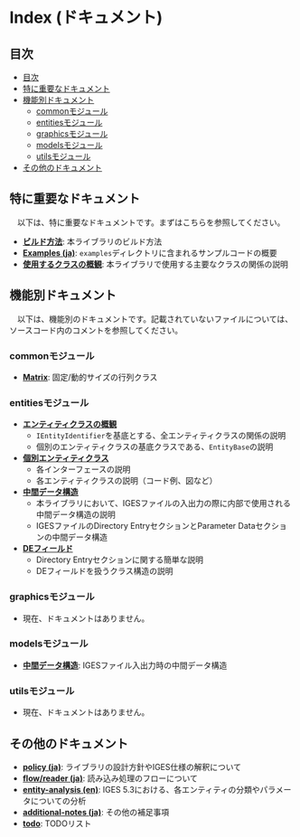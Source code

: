 # Index (ドキュメント)

## 目次

- [目次](#目次)
- [特に重要なドキュメント](#特に重要なドキュメント)
- [機能別ドキュメント](#機能別ドキュメント)
  - [commonモジュール](#commonモジュール)
  - [entitiesモジュール](#entitiesモジュール)
  - [graphicsモジュール](#graphicsモジュール)
  - [modelsモジュール](#modelsモジュール)
  - [utilsモジュール](#utilsモジュール)
- [その他のドキュメント](#その他のドキュメント)

## 特に重要なドキュメント

　以下は、特に重要なドキュメントです。まずはこちらを参照してください。

- **[ビルド方法](build_ja.md)**: 本ライブラリのビルド方法
- **[Examples (ja)](examples_ja.md)**: `examples`ディレクトリに含まれるサンプルコードの概要
- **[使用するクラスの概観](./class_structure_ja.md)**: 本ライブラリで使用する主要なクラスの関係の説明

## 機能別ドキュメント

　以下は、機能別のドキュメントです。記載されていないファイルについては、ソースコード内のコメントを参照してください。

### commonモジュール

- **[Matrix](common/matrix_ja.md)**: 固定/動的サイズの行列クラス

### entitiesモジュール

- **[エンティティクラスの概観](entities/entities_ja.md)**
  - `IEntityIdentifier`を基底とする、全エンティティクラスの関係の説明
  - 個別のエンティティクラスの基底クラスである、`EntityBase`の説明
- **[個別エンティティクラス](entities/entities_ja.md)**
  - 各インターフェースの説明
  - 各エンティティクラスの説明（コード例、図など）
- **[中間データ構造](intermediate_data_structure_ja.md)**
  - 本ライブラリにおいて、IGESファイルの入出力の際に内部で使用される中間データ構造の説明
  - IGESファイルのDirectory EntryセクションとParameter Dataセクションの中間データ構造
- **[DEフィールド](entities/de_field_ja.md)**
  - Directory Entryセクションに関する簡単な説明
  - DEフィールドを扱うクラス構造の説明

### graphicsモジュール

- 現在、ドキュメントはありません。

### modelsモジュール

- **[中間データ構造](intermediate_data_structure_ja.md)**: IGESファイル入出力時の中間データ構造

### utilsモジュール

- 現在、ドキュメントはありません。

## その他のドキュメント

- **[policy (ja)](policy_ja.md)**: ライブラリの設計方針やIGES仕様の解釈について
- **[flow/reader (ja)](flow/reader_ja.md)**: 読み込み処理のフローについて
- **[entity-analysis (en)](entity_analysis.md)**: IGES 5.3における、各エンティティの分類やパラメータについての分析
- **[additional-notes (ja)](additional_notes_ja.md)**: その他の補足事項
- **[todo](todo.md)**: TODOリスト

